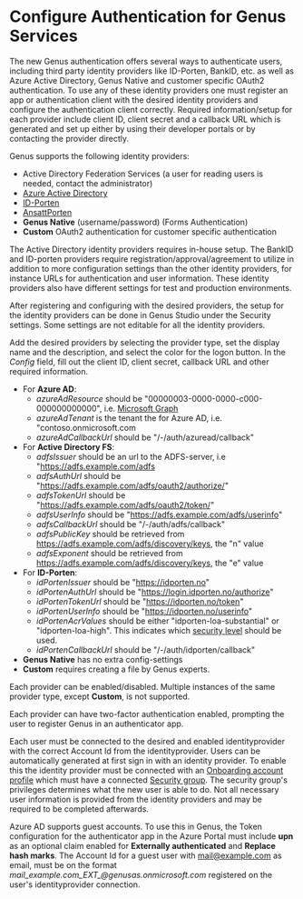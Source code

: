 # Configure Authentication for Genus Services

The new Genus authentication offers several ways to authenticate users, including third party identity providers like ID-Porten, BankID, etc. as well as Azure Active Directory, Genus Native and customer specific OAuth2 authentication. To use any of these identity providers one must register an app or authentication client with the desired identity providers and configure the authentication client correctly. Required information/setup for each provider include client ID, client secret and a callback URL which is generated and set up either by using their developer portals or by contacting the provider directly.

Genus supports the following identity providers:
<!--
- [Google](https://developers.google.com/identity/protocols/OAuth2)
- [Twitter](https://developer.twitter.com/en/docs/basics/developer-portal/guides/apps)
- [Facebook](https://developers.facebook.com/)
- [Github](https://github.com/settings/developers)
- [Instagram](https://www.instagram.com/developer/authentication/)
- [BankID](https://www.bankid.no/bedrift/kom-i-gang/)
- [xID by BankID](https://www.bankid.no/bedrift/kom-i-gang/)-->
- Active Directory Federation Services (a user for reading users is needed, contact the administrator)
- [Azure Active Directory](https://portal.azure.com)
- [ID-Porten](https://samarbeid.digdir.no/)
- [AnsattPorten](https://samarbeid.digdir.no/)
- __Genus Native__ (username/password) (Forms Authentication)
- __Custom__ OAuth2 authentication for customer specific authentication

<!-- The social media identity providers requires a developer account to register an authentication application.--> The Active Directory identity providers requires in-house setup. The BankID and ID-porten providers require registration/approval/agreement to utilize in addition to more configuration settings than the other identity providers, for instance URLs for authentication and user information. These identity providers also have different settings for test and production environments.

After registering and configuring with the desired providers, the setup for the identity providers can be done in Genus Studio under the Security settings. Some settings are not editable for all the identity providers.

Add the desired providers by selecting the provider type, set the display name and the description, and select the color for the logon button. In the _Config_ field, fill out the client ID, client secret, callback URL and other required information.
- For __Azure AD__:
  - _azureAdResource_ should be "00000003-0000-0000-c000-000000000000", i.e. [Microsoft Graph](https://www.shawntabrizi.com/aad/common-microsoft-resources-azure-active-directory/)
  - _azureAdTenant_ is the tenant the for Azure AD, i.e. "contoso.onmicrosoft.com
  - _azureAdCallbackUrl_ should be "/-/auth/azuread/callback"
- For __Active Directory FS__:
  - _adfsIssuer_ should be an url to the ADFS-server, i.e "https://adfs.example.com/adfs
  - _adfsAuthUrl_ should be "https://adfs.example.com/adfs/oauth2/authorize/"
  - _adfsTokenUrl_ should be "https://adfs.example.com/adfs/oauth2/token/"
  - _adfsUserInfo_ should be "https://adfs.example.com/adfs/userinfo"
  - _adfsCallbackUrl_ should be "/-/auth/adfs/callback"
  - _adfsPublicKey_ should be retrieved from https://adfs.example.com/adfs/discovery/keys, the "n" value
  - _adfsExponent_ should be retrieved from https://adfs.example.com/adfs/discovery/keys, the "e" value
- For __ID-Porten__:
  - _idPortenIssuer_ should be "https://idporten.no"
  - _idPortenAuthUrl_ should be "https://login.idporten.no/authorize"
  - _idPortenTokenUrl_ should be "https://idporten.no/token"
  - _idPortenUserInfo_ should be "https://idporten.no/userinfo"
  - _idPortenAcrValues_ should be either "idporten-loa-substantial" or "idporten-loa-high". This indicates which [security level](https://eid.difi.no/en/security-and-privacy/different-levels-security) should be used.
  - _idPortenCallbackUrl_ should be "/-/auth/idporten/callback"
- __Genus Native__ has no extra config-settings
- __Custom__ requires creating a file by Genus experts.

Each provider can be enabled/disabled. Multiple instances of the same provider type, except __Custom__, is not supported.

Each provider can have two-factor authentication enabled, prompting the user to register Genus in an authenticator app.

Each user must be connected to the desired and enabled identityprovider with the correct Account Id from the identityprovider.
Users can be automatically generated at first sign in with an identity provider. To enable this the identity provider must be connected with an [Onboarding account profile](../../defining-an-app-model/security/account-profiles.md) which must have a connected [Security group](../../defining-an-app-model/security/security-groups-and-user-accounts.md). The security group's privileges determines what the new user is able to do. Not all necessary user information is provided from the identity providers and may be required to be completed afterwards.

Azure AD supports guest accounts. To use this in Genus, the Token configuration for the authenticator app in the Azure Portal must include __upn__ as an optional claim enabled for __Externally authenticated__ and __Replace hash marks__. The Account Id for a guest user with mail@example.com as email, must be on the format _mail\_example.com\_EXT\_@genusas.onmicrosoft.com_ registered on the user's identityprovider connection.
